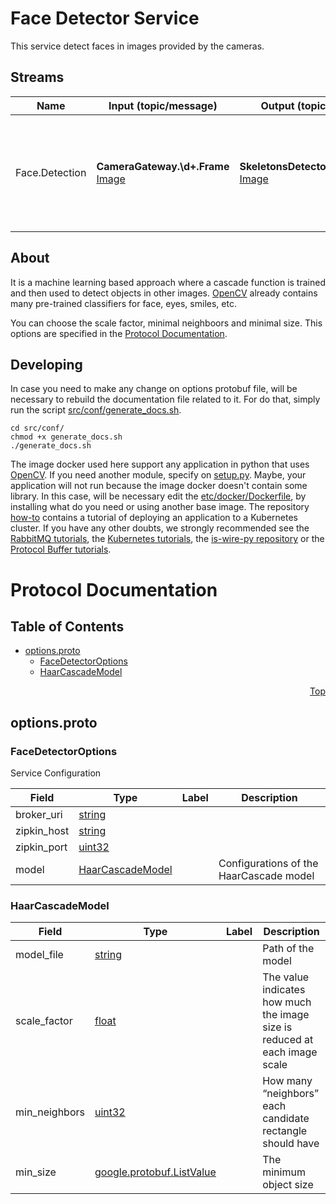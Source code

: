 # Face Detector Service

This service detect faces in images provided by the cameras.

## Streams

| Name | Input (topic/message) | Output (topic/message) | Description
| --- |--- | --- | --- |
|Face.Detection | **CameraGateway.\d+.Frame** [Image](https://github.com/labviros/is-msgs/blob/modern-cmake/docs/README.md#is.vision.Image) | **SkeletonsDetector.\d+.Detection** [Image](https://github.com/labviros/is-msgs/blob/modern-cmake/docs/README.md#is.vision.Image)|After detection, faces are drew on input image and published for visualization.

## About
It is a machine learning based approach where a cascade function is trained and then used to detect objects in other images. [OpenCV](https://docs.opencv.org/3.4.1/d7/d8b/tutorial_py_face_detection.html) already contains many pre-trained classifiers for face, eyes, smiles, etc. 

You can choose the scale factor, minimal neighboors and minimal size. This options are specified in the [Protocol Documentation](https://github.com/labviros/is-face-detector#protocol-documentation).
## Developing

In case you need to make any change on options protobuf file, will be necessary to rebuild the documentation file related to it. For do that, simply run the script [src/conf/generate_docs.sh](https://github.com/labviros/is-face-detector/blob/master/src/conf/generate_docs.sh).
```shell
cd src/conf/
chmod +x generate_docs.sh
./generate_docs.sh
``` 
The image docker used here support any application in python that uses [OpenCV](https://docs.opencv.org/3.4.1/d7/d8b/tutorial_py_face_detection.html). If you need another module, specify on [setup.py](https://github.com/labviros/is-face-detector/blob/master/setup.py). Maybe, your application will not run because the image docker doesn't contain some library. In this case, will be necessary edit the [etc/docker/Dockerfile](https://github.com/labviros/is-face-detector/blob/master/etc/docker/Dockerfile), by installing what do you need or using another base image. The repository [how-to](https://github.com/labviros/how-to/tree/master/deploy_an_app_to_k8s) contains a tutorial of deploying an application to a Kubernetes cluster. If you have any other doubts, we strongly recommended see the [RabbitMQ tutorials](https://www.rabbitmq.com/getstarted.html), the [Kubernetes tutorials](https://kubernetes.io/docs/tutorials/), the [is-wire-py repository](https://github.com/labviros/is-wire-py) or the [Protocol Buffer tutorials](https://developers.google.com/protocol-buffers/docs/pythontutorial).
 

 



# Protocol Documentation
<a name="top"></a>

## Table of Contents

- [options.proto](#options.proto)
    - [FaceDetectorOptions](#.FaceDetectorOptions)
    - [HaarCascadeModel](#.HaarCascadeModel)
  
  
  
  




<a name="options.proto"></a>
<p align="right"><a href="#top">Top</a></p>

## options.proto



<a name=".FaceDetectorOptions"></a>

### FaceDetectorOptions
Service Configuration


| Field | Type | Label | Description |
| ----- | ---- | ----- | ----------- |
| broker_uri | [string](#string) |  |  |
| zipkin_host | [string](#string) |  |  |
| zipkin_port | [uint32](#uint32) |  |  |
| model | [HaarCascadeModel](#HaarCascadeModel) |  | Configurations of the HaarCascade model |






<a name=".HaarCascadeModel"></a>

### HaarCascadeModel



| Field | Type | Label | Description |
| ----- | ---- | ----- | ----------- |
| model_file | [string](#string) |  | Path of the model |
| scale_factor | [float](#float) |  | The value indicates how much the image size is reduced at each image scale |
| min_neighbors | [uint32](#uint32) |  | How many “neighbors” each candidate rectangle should have |
| min_size | [google.protobuf.ListValue](#google.protobuf.ListValue) |  | The minimum object size |





 

 

 

 



